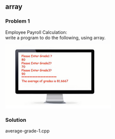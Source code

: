 ## array

<h3>Problem 1</h3>
<p>Employee Payroll Calculation:<br>
write a program to do the following, using array. 
</p>
<img src = "problem-1.PNG" alt = "problem 1">

<h3>Solution</h3>
<p>average-grade-1.cpp</p>
